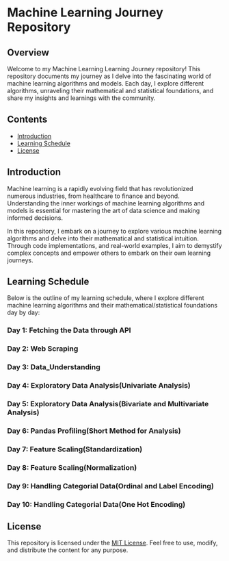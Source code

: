 # Machine Learning Journey Repository

## Overview
Welcome to my Machine Learning Learning Journey repository! This repository documents my journey as I delve into the fascinating world of machine learning algorithms and models. Each day, I explore different algorithms, unraveling their mathematical and statistical foundations, and share my insights and learnings with the community.

## Contents
- [Introduction](#introduction)
- [Learning Schedule](#learning-schedule)
- [License](#license)

## Introduction
Machine learning is a rapidly evolving field that has revolutionized numerous industries, from healthcare to finance and beyond. Understanding the inner workings of machine learning algorithms and models is essential for mastering the art of data science and making informed decisions.

In this repository, I embark on a journey to explore various machine learning algorithms and delve into their mathematical and statistical intuition. Through code implementations, and real-world examples, I aim to demystify complex concepts and empower others to embark on their own learning journeys.

## Learning Schedule
Below is the outline of my learning schedule, where I explore different machine learning algorithms and their mathematical/statistical foundations day by day:

### Day 1: Fetching the Data through API

### Day 2: Web Scraping

### Day 3: Data_Understanding

### Day 4: Exploratory Data Analysis(Univariate Analysis)

### Day 5: Exploratory Data Analysis(Bivariate and Multivariate Analysis)

### Day 6: Pandas Profiling(Short Method for Analysis)

### Day 7: Feature Scaling(Standardization)

### Day 8: Feature Scaling(Normalization)

### Day 9: Handling Categorial Data(Ordinal and Label Encoding)

### Day 10: Handling Categorial Data(One Hot Encoding)


## License
This repository is licensed under the [MIT License](LICENSE). Feel free to use, modify, and distribute the content for any purpose.
